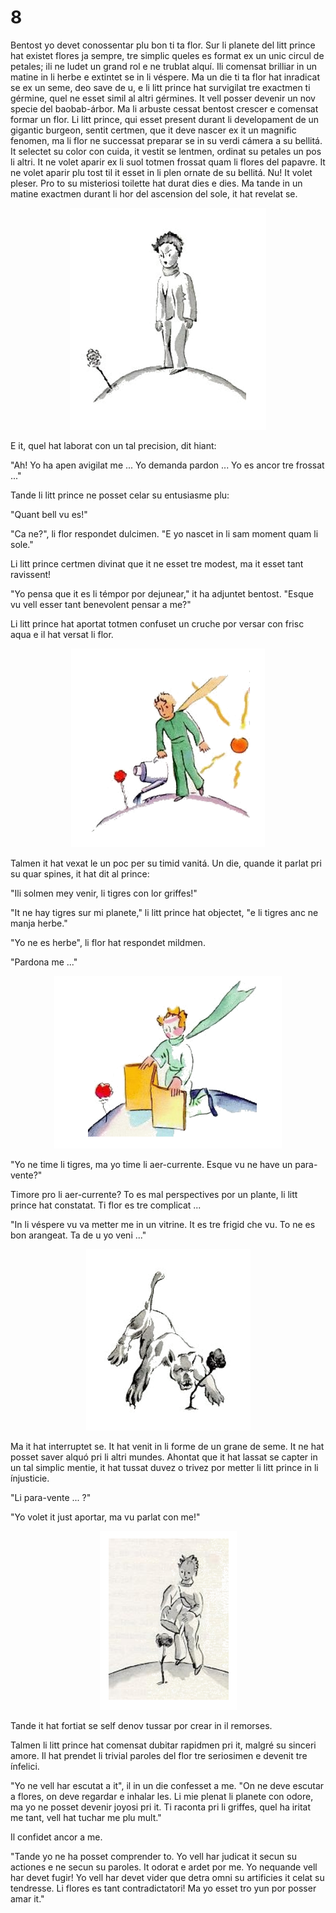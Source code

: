 # 8

Bentost yo devet conossentar plu bon ti ta flor. Sur li planete del litt prince hat existet flores ja sempre, tre simplic queles es format ex un unic circul de petales; ili ne ludet un grand rol e ne
trublat alquí. Ili comensat brilliar in un matine in li herbe e extintet se in li véspere. Ma un die ti ta flor hat inradicat se ex un seme, deo save de u, e li litt prince hat survigilat tre exactmen ti gérmine, quel ne esset simil al altri gérmines. It vell posser devenir un nov specie del baobab-árbor. Ma li arbuste cessat bentost crescer e comensat formar un flor. Li litt prince, qui esset present durant li developament de un gigantic burgeon, sentit certmen, que it deve nascer ex it un magnific fenomen, ma li flor ne successat preparar se in su verdi cámera a su bellitá. It selectet su color con cuida, it vestit se lentmen, ordinat su petales un pos li altri. It ne volet aparir ex li suol totmen frossat quam li flores del papavre. It ne volet aparir plu tost til it esset in li plen ornate de su bellitá. Nu! It volet pleser. Pro to su misteriosi toilette hat durat dies e dies. Ma tande in un matine exactmen durant li
hor del ascension del sole, it hat revelat se.

<p style="text-align:center;"><img src="img/8-1.png"></p>

E it, quel hat laborat con un tal precision, dit hiant:

"Ah! Yo ha apen avigilat me ... Yo demanda pardon ... Yo es ancor tre frossat ..."

Tande li litt prince ne posset celar su entusiasme plu:

"Quant bell vu es!"

"Ca ne?", li flor respondet dulcimen. "E yo nascet in li sam moment quam li sole."

Li litt prince certmen divinat que it ne esset tre modest, ma it esset tant ravissent!

"Yo pensa que it es li témpor por dejunear," it ha adjuntet bentost. "Esque vu vell esser tant benevolent pensar a me?"

Li litt prince hat aportat totmen confuset un cruche por versar con frisc aqua e il hat versat li flor.

<p style="text-align:center;"><img src="img/8-2.png"></p>

Talmen it hat vexat le un poc per su timid vanitá. Un die, quande it parlat pri su quar spines, it hat dit al prince:

"Ili solmen mey venir, li tigres con lor griffes!"

"It ne hay tigres sur mi planete," li litt prince hat objectet, "e li tigres anc ne manja herbe."

"Yo ne es herbe", li flor hat respondet mildmen.

"Pardona me ..."

<p style="text-align:center;"><img src="img/8-3.png"></p>

"Yo ne time li tigres, ma yo time li aer-currente. Esque vu ne have un para-vente?"

Timore pro li aer-currente? To es mal perspectives por un plante, li litt prince hat constatat. Ti flor es tre complicat ...

"In li véspere vu va metter me in un vitrine. It es tre frigid che vu. To ne es bon arangeat. Ta de u yo veni ..."

<p style="text-align:center;"><img src="img/8-4.png"></p>

Ma it hat interruptet se. It hat venit in li forme de un grane de seme. It ne hat posset saver alquó pri li altri mundes. Ahontat que it hat lassat se capter in un tal simplic mentie, it hat tussat duvez o trivez por metter li litt prince in li ínjusticie.

"Li para-vente ... ?"

"Yo volet it just aportar, ma vu parlat con me!"

<p style="text-align:center;"><img src="img/8-5.png"></p>

Tande it hat fortiat se self denov tussar por crear in il remorses.

Talmen li litt prince hat comensat dubitar rapidmen pri it, malgré su sinceri amore. Il hat prendet li trivial paroles del flor tre seriosimen e devenit tre ínfelici.

"Yo ne vell har escutat a it", il in un die confesset a me. "On ne deve escutar a flores, on deve regardar e inhalar les. Li mie plenat li planete con odore, ma yo ne posset devenir joyosi pri it. Ti
raconta pri li griffes, quel ha iritat me tant, vell hat tuchar me plu mult."

Il confidet ancor a me.

"Tande yo ne ha posset comprender to. Yo vell har judicat it secun su actiones e ne secun su paroles. It odorat e ardet por me. Yo nequande vell har devet fugir! Yo vell har devet vider que detra omni su artificies it celat su tendresse. Li flores es tant contradictatori! Ma yo esset tro yun por posser amar
it."


